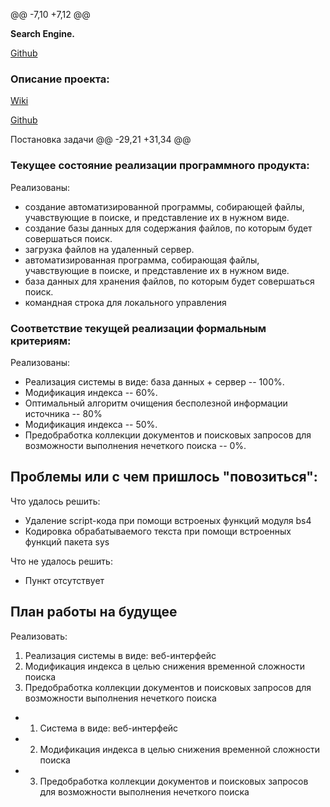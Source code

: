 @@ -7,10 +7,12 @@

**Search Engine.**

[Github](https://github.com/cs-hse-projects/GoDex)
### Описание проекта:

[Wiki](http://wiki.cs.hse.ru/Поисковая_система_(проект))

[Github](https://github.com/cs-hse-projects/GoDex)



Постановка задачи
@@ -29,21 +31,34 @@
### Текущее состояние реализации программного продукта:

Реализованы:
* создание автоматизированной программы, собирающей файлы, учавствующие в поиске, и представление их в нужном виде.
* создание базы данных для содержания файлов, по которым будет совершаться поиск.
* загрузка файлов на удаленный сервер.
* автоматизированная программа, собирающая файлы, учавствующие в поиске, и представление их в нужном виде.
* база данных для хранения файлов, по которым будет совершаться поиск.
* командная строка для локального управления

### Соответствие текущей реализации формальным критериям:

Реализованы:
* Реализация системы в виде: база данных + сервер -- 100%.
* Модификация индекса -- 60%.
* Оптимальный алгоритм очищения бесполезной информации источника -- 80%
* Модификация индекса -- 50%.
* Предобработка коллекции документов и поисковых запросов для возможности выполнения нечеткого поиска -- 0%.


Проблемы или с чем пришлось "повозиться":
-----------------------------------------


Что удалось решить:
* Удаление script-кода при помощи встроеных функций модуля bs4
* Кодировка обрабатываемого текста при помощи встроенных функций пакета sys

Что не удалось решить:
* Пункт отсутствует

План работы на будущее
------------------------------

Реализовать:
1. Реализация системы в виде: веб-интерфейс
2. Модификация индекса в целью снижения временной сложности поиска
3. Предобработка коллекции документов и поисковых запросов для возможности выполнения нечеткого поиска
* 1. Cистема в виде: веб-интерфейс
* 2. Модификация индекса в целью снижения временной сложности поиска
* 3. Предобработка коллекции документов и поисковых запросов для возможности выполнения нечеткого поиска
